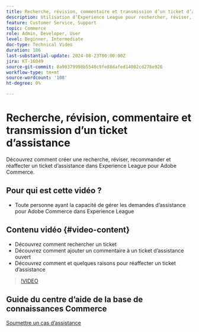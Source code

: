 ```yaml
---
title: Recherche, révision, commentaire et transmission d’un ticket d’assistance
description: Utilisation d’Experience League pour rechercher, réviser, commenter et réaffecter un ticket d’assistance
feature: Customer Service, Support
topic: Commerce
role: Admin, Developer, User
level: Beginner, Intermediate
doc-type: Technical Video
duration: 186
last-substantial-update: 2024-08-23T00:00:00Z
jira: KT-16049
source-git-commit: 8a90379998b5540c9fe88dafed14002cd276e926
workflow-type: tm+mt
source-wordcount: '108'
ht-degree: 0%

---
```



# Recherche, révision, commentaire et transmission d’un ticket d’assistance

Découvrez comment créer une recherche, réviser, recommander et réaffecter un ticket d’assistance dans Experience League pour Adobe Commerce.

## Pour qui est cette vidéo ?

* Toute personne ayant la capacité de gérer les demandes d’assistance pour Adobe Commerce dans Experience League

## Contenu vidéo {#video-content}

* Découvrez comment rechercher un ticket
* Découvrez comment ajouter un commentaire à un ticket d’assistance ouvert
* Découvrez comment et quelques raisons pour réaffecter un ticket d’assistance

>[!VIDEO](https://video.tv.adobe.com/v/3445313?learn=on&captions=fre_fr)

## Guide du centre d’aide de la base de connaissances Commerce

[Soumettre un cas d’assistance](https://experienceleague.adobe.com/fr/docs/commerce-knowledge-base/kb/help-center-guide/magento-help-center-user-guide#support-case)
